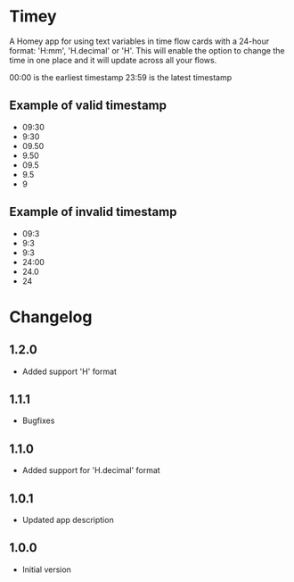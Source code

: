 # Timey

A Homey app for using text variables in time flow cards with a 24-hour format: 'H:mm', 'H.decimal' or 'H'. This will enable the option to change the time in one place and it will update across all your flows.

00:00 is the earliest timestamp
23:59 is the latest timestamp

## Example of valid timestamp
* 09:30
* 9:30
* 09.50
* 9.50
* 09.5
* 9.5
* 9

## Example of invalid timestamp
* 09:3
* 9:3
* 9:3
* 24:00
* 24.0
* 24


# Changelog

## 1.2.0
* Added support 'H' format

## 1.1.1

* Bugfixes

## 1.1.0

* Added support for 'H.decimal' format

## 1.0.1

* Updated app description

## 1.0.0

* Initial version
